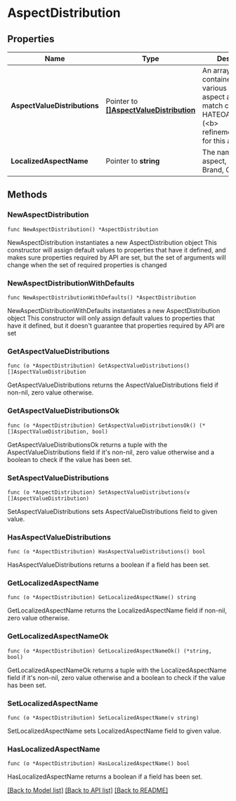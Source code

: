 # AspectDistribution

## Properties

Name | Type | Description | Notes
------------ | ------------- | ------------- | -------------
**AspectValueDistributions** | Pointer to [**[]AspectValueDistribution**](AspectValueDistribution.md) | An array of containers for the various values of the aspect and the match count and a HATEOAS reference (&lt;b&gt; refinementHref&lt;/b&gt;) for this aspect. | [optional] 
**LocalizedAspectName** | Pointer to **string** | The name of an aspect, such as Brand, Color, etc. | [optional] 

## Methods

### NewAspectDistribution

`func NewAspectDistribution() *AspectDistribution`

NewAspectDistribution instantiates a new AspectDistribution object
This constructor will assign default values to properties that have it defined,
and makes sure properties required by API are set, but the set of arguments
will change when the set of required properties is changed

### NewAspectDistributionWithDefaults

`func NewAspectDistributionWithDefaults() *AspectDistribution`

NewAspectDistributionWithDefaults instantiates a new AspectDistribution object
This constructor will only assign default values to properties that have it defined,
but it doesn't guarantee that properties required by API are set

### GetAspectValueDistributions

`func (o *AspectDistribution) GetAspectValueDistributions() []AspectValueDistribution`

GetAspectValueDistributions returns the AspectValueDistributions field if non-nil, zero value otherwise.

### GetAspectValueDistributionsOk

`func (o *AspectDistribution) GetAspectValueDistributionsOk() (*[]AspectValueDistribution, bool)`

GetAspectValueDistributionsOk returns a tuple with the AspectValueDistributions field if it's non-nil, zero value otherwise
and a boolean to check if the value has been set.

### SetAspectValueDistributions

`func (o *AspectDistribution) SetAspectValueDistributions(v []AspectValueDistribution)`

SetAspectValueDistributions sets AspectValueDistributions field to given value.

### HasAspectValueDistributions

`func (o *AspectDistribution) HasAspectValueDistributions() bool`

HasAspectValueDistributions returns a boolean if a field has been set.

### GetLocalizedAspectName

`func (o *AspectDistribution) GetLocalizedAspectName() string`

GetLocalizedAspectName returns the LocalizedAspectName field if non-nil, zero value otherwise.

### GetLocalizedAspectNameOk

`func (o *AspectDistribution) GetLocalizedAspectNameOk() (*string, bool)`

GetLocalizedAspectNameOk returns a tuple with the LocalizedAspectName field if it's non-nil, zero value otherwise
and a boolean to check if the value has been set.

### SetLocalizedAspectName

`func (o *AspectDistribution) SetLocalizedAspectName(v string)`

SetLocalizedAspectName sets LocalizedAspectName field to given value.

### HasLocalizedAspectName

`func (o *AspectDistribution) HasLocalizedAspectName() bool`

HasLocalizedAspectName returns a boolean if a field has been set.


[[Back to Model list]](../README.md#documentation-for-models) [[Back to API list]](../README.md#documentation-for-api-endpoints) [[Back to README]](../README.md)


